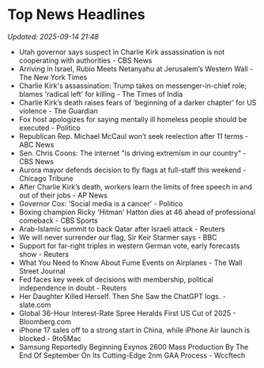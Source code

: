 # Top News Headlines

_Updated: 2025-09-14 21:48_

- Utah governor says suspect in Charlie Kirk assassination is not cooperating with authorities - CBS News
- Arriving in Israel, Rubio Meets Netanyahu at Jerusalem’s Western Wall - The New York Times
- Charlie Kirk's assassination: Trump takes on messenger-in-chief role; blames 'radical left' for killing - The Times of India
- Charlie Kirk’s death raises fears of ‘beginning of a darker chapter’ for US violence - The Guardian
- Fox host apologizes for saying mentally ill homeless people should be executed - Politico
- Republican Rep. Michael McCaul won’t seek reelection after 11 terms - ABC News
- Sen. Chris Coons: The internet "is driving extremism in our country" - CBS News
- Aurora mayor defends decision to fly flags at full-staff this weekend - Chicago Tribune
- After Charlie Kirk’s death, workers learn the limits of free speech in and out of their jobs - AP News
- Governor Cox: 'Social media is a cancer' - Politico
- Boxing champion Ricky 'Hitman' Hatton dies at 46 ahead of professional comeback - CBS Sports
- Arab-Islamic summit to back Qatar after Israeli attack - Reuters
- We will never surrender our flag, Sir Keir Starmer says - BBC
- Support for far-right triples in western German vote, early forecasts show - Reuters
- What You Need to Know About Fume Events on Airplanes - The Wall Street Journal
- Fed faces key week of decisions with membership, political independence in doubt - Reuters
- Her Daughter Killed Herself. Then She Saw the ChatGPT logs. - slate.com
- Global 36-Hour Interest-Rate Spree Heralds First US Cut of 2025 - Bloomberg.com
- iPhone 17 sales off to a strong start in China, while iPhone Air launch is blocked - 9to5Mac
- Samsung Reportedly Beginning Exynos 2600 Mass Production By The End Of September On Its Cutting-Edge 2nm GAA Process - Wccftech